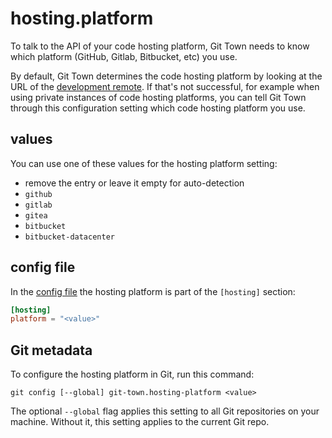 # hosting.platform

To talk to the API of your code hosting platform, Git Town needs to know which
platform (GitHub, Gitlab, Bitbucket, etc) you use.

By default, Git Town determines the code hosting platform by looking at the URL
of the [development remote](dev-remote.md). If that's not successful, for
example when using private instances of code hosting platforms, you can tell Git
Town through this configuration setting which code hosting platform you use.

## values

You can use one of these values for the hosting platform setting:

- remove the entry or leave it empty for auto-detection
- `github`
- `gitlab`
- `gitea`
- `bitbucket`
- `bitbucket-datacenter`

## config file

In the [config file](../configuration-file.md) the hosting platform is part of
the `[hosting]` section:

```toml
[hosting]
platform = "<value>"
```

## Git metadata

To configure the hosting platform in Git, run this command:

```wrap
git config [--global] git-town.hosting-platform <value>
```

The optional `--global` flag applies this setting to all Git repositories on
your machine. Without it, this setting applies to the current Git repo.
